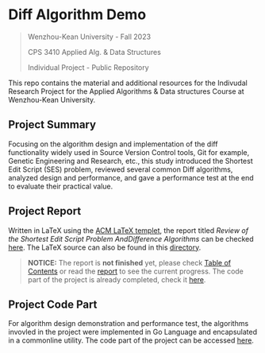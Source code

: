 # Diff Algorithm Demo

> Wenzhou-Kean University - Fall 2023
> 
> CPS 3410 Applied Alg. & Data Structures
> 
> Individual Project - Public Repository

This repo contains the material and additional resources for the Indivudal Research Project for the Applied Algorithms & Data structures Course at Wenzhou-Kean University.

## Project Summary
Focusing on the algorithm design and implementation of the diff functionality widely used in Source Version Control tools, Git for example, Genetic Engineering and Research, etc., this study introduced the Shortest Edit Script (SES) problem, reviewed several common Diff algorithms, analyzed design and performance, and gave a performance test at the end to evaluate their practical value.

## Project Report
Written in LaTeX using the [ACM LaTeX templet](https://www.overleaf.com/latex/templates/association-for-computing-machinery-acm-sigplan-proceedings-template/rfvsrhgmghtc), the report titled *Review of the Shortest Edit Script Problem AndDifference Algorithms* can be checked [here](./report/report.pdf). The LaTeX source can also be found in this [directory](./report/).

> **NOTICE:** The report is **not finished** yet, please check [Table of Contents](./report/README.md#table-of-contents) or read the [report](./report.pdf) to see the current progress. The code part of the project is already completed, check it [here](../demo/).

## Project Code Part
For algorithm design demonstration and performance test, the algorithms invovled in the project were implemented in Go Language and encapsulated in a commonline utility. The code part of the project can be accessed [here](./demo/).